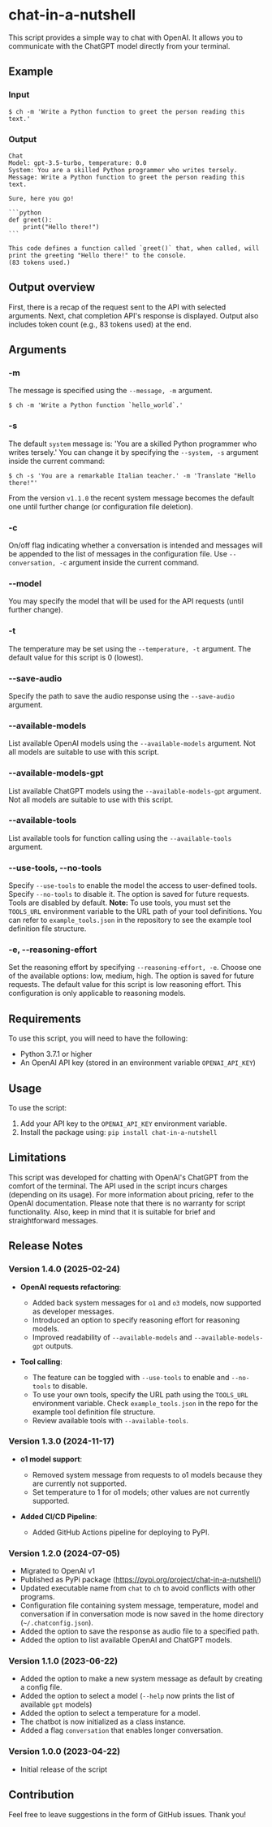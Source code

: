 # chat-in-a-nutshell

This script provides a simple way to chat with OpenAI. It allows you to communicate with the ChatGPT model directly from your terminal.

## Example 
### Input

```
$ ch -m 'Write a Python function to greet the person reading this text.'
```

### Output 
````
Chat
Model: gpt-3.5-turbo, temperature: 0.0
System: You are a skilled Python programmer who writes tersely.
Message: Write a Python function to greet the person reading this text.

Sure, here you go!

```python
def greet():
    print("Hello there!")
```

This code defines a function called `greet()` that, when called, will print the greeting "Hello there!" to the console.
(83 tokens used.)
````

## Output overview
First, there is a recap of the request sent to the API with selected arguments. Next, chat completion API's response is displayed. Output also includes token count (e.g., 83 tokens used) at the end.

## Arguments

### -m

The message is specified using the `--message, -m` argument. 
```
$ ch -m 'Write a Python function `hello_world`.'
```
### -s

The default `system` message is: 'You are a skilled Python programmer who writes tersely.' You can change it by specifying the `--system, -s` argument inside the current command:
```
$ ch -s 'You are a remarkable Italian teacher.' -m 'Translate "Hello there!"'
```
From the version `v1.1.0` the recent system message becomes the default one until further change (or configuration file deletion).

### -c

On/off flag indicating whether a conversation is intended and messages will be appended to the list of messages in the configuration file. Use `--conversation, -c` argument inside the current command.

### --model

You may specify the model that will be used for the API requests (until further change).

### -t

The temperature may be set using the `--temperature, -t` argument. The default value for this script is 0 (lowest).

### --save-audio

Specify the path to save the audio response using the `--save-audio` argument.

### --available-models

List available OpenAI models using the `--available-models` argument.
Not all models are suitable to use with this script.

### --available-models-gpt

List available ChatGPT models using the `--available-models-gpt` argument.
Not all models are suitable to use with this script.

### --available-tools

List available tools for function calling using the `--available-tools` argument.

### --use-tools, --no-tools

Specify `--use-tools` to enable the model the access to user-defined tools. Specify `--no-tools` to disable it. The option is saved for future requests. Tools are disabled by default. **Note:** To use tools, you must set the `TOOLS_URL` environment variable to the URL path of your tool definitions. You can refer to `example_tools.json` in the repository to see the example tool definition file structure.

### -e, --reasoning-effort
Set the reasoning effort by specifying `--reasoning-effort, -e`. Choose one of the available options: low, medium, high. The option is saved for future requests. The default value for this script is low reasoning effort. This configuration is only applicable to reasoning models.


## Requirements

To use this script, you will need to have the following:
- Python 3.7.1 or higher
- An OpenAI API key (stored in an environment variable `OPENAI_API_KEY`)


## Usage

To use the script:
1. Add your API key to the `OPENAI_API_KEY` environment variable.
2. Install the package using: `pip install chat-in-a-nutshell`


## Limitations

This script was developed for chatting with OpenAI's ChatGPT from the comfort of the terminal. The API used in the script incurs charges (depending on its usage). For more information about pricing, refer to the OpenAI documentation.
Please note that there is no warranty for script functionality. Also, keep in mind that it is suitable for brief and straightforward messages.

## Release Notes

### Version 1.4.0 (2025-02-24)
- **OpenAI requests refactoring**:
  - Added back system messages for `o1` and `o3` models, now supported as developer messages.
  - Introduced an option to specify reasoning effort for reasoning models.
  - Improved readability of `--available-models` and `--available-models-gpt` outputs.

- **Tool calling**:
  - The feature can be toggled with `--use-tools` to enable and `--no-tools` to disable.
  - To use your own tools, specify the URL path using the `TOOLS_URL` environment variable. Check `example_tools.json` in the repo for the example tool definition file structure.
  - Review available tools with `--available-tools`.

### Version 1.3.0 (2024-11-17)
- **o1 model support**:
  - Removed system message from requests to o1 models because they are currently not supported.
  - Set temperature to 1 for o1 models; other values are not currently supported.

- **Added CI/CD Pipeline**:
  - Added GitHub Actions pipeline for deploying to PyPI.

### Version 1.2.0 (2024-07-05)
- Migrated to OpenAI v1
- Published as PyPi package (https://pypi.org/project/chat-in-a-nutshell/)
- Updated executable name from `chat` to `ch` to avoid conflicts with other programs.
- Configuration file containing system message, temperature, model and conversation if in conversation mode is now saved in the home directory (`~/.chatconfig.json`).
- Added the option to save the response as audio file to a specified path.
- Added the option to list available OpenAI and ChatGPT models.

### Version 1.1.0 (2023-06-22)

- Added the option to make a new system message as default by creating a config file.
- Added the option to select a model (`--help` now prints the list of available `gpt` models)
- Added the option to select a temperature for a model.
- The chatbot is now initialized as a class instance.
- Added a flag `conversation` that enables longer conversation.

### Version 1.0.0 (2023-04-22)

- Initial release of the script

## Contribution

Feel free to leave suggestions in the form of GitHub issues. Thank you!